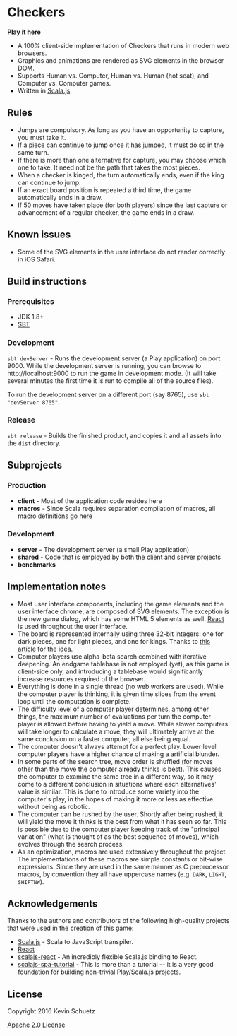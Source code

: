 # Checkers

**[Play it here](http://kschuetz.github.io/checkers)**

- A 100% client-side implementation of Checkers that runs in modern web browsers.
- Graphics and animations are rendered as SVG elements in the browser DOM.
- Supports Human vs. Computer, Human vs. Human (hot seat), and Computer vs. Computer games.
- Written in [Scala.js](https://www.scala-js.org).

## Rules

- Jumps are compulsory.  As long as you have an opportunity to capture, you must take it.  
- If a piece can continue to jump once it has jumped, it must do so in the same turn.
- If there is more than one alternative for capture, you may choose which one to take.  It need not be the path that takes the most pieces.
- When a checker is kinged, the turn automatically ends, even if the king can continue to jump. 
- If an exact board position is repeated a third time, the game automatically ends in a draw.
- If 50 moves have taken place (for both players) since the last capture or advancement of a regular checker, the game ends in a draw.

## Known issues

- Some of the SVG elements in the user interface do not render correctly in iOS Safari.


## Build instructions

### Prerequisites

- JDK 1.8+
- [SBT](http://www.scala-sbt.org "SBT")

### Development

`sbt devServer` - Runs the development server (a Play application) on port 9000.  While the development server is running, you can browse to http://localhost:9000 to run the game in development mode.  (It will take several minutes the first time it is run to compile all of the source files).

To run the development server on a different port (say 8765), use `sbt "devServer 8765"`.

### Release

`sbt release` - Builds the finished product, and copies it and all assets into the `dist` directory.

## Subprojects

### Production

- **client** - Most of the application code resides here
- **macros** - Since Scala requires separation compilation of macros, all macro definitions go here

### Development

- **server** - The development server (a small Play application)
- **shared** - Code that is employed by both the client and server projects
- **benchmarks**

## Implementation notes

- Most user interface components, including the game elements and the user interface chrome, are composed of SVG elements.  The exception is the new game dialog, which has some HTML 5 elements as well.  [React](https://facebook.github.io/react/) is used throughout the user interface.
- The board is represented internally using three 32-bit integers: one for dark pieces, one for light pieces, and one for kings.  Thanks to [this article](http://www.3dkingdoms.com/checkers/bitboards.htm) for the idea.
- Computer players use alpha-beta search combined with iterative deepening.  An endgame tablebase is not employed (yet), as this game is client-side only, and introducing a tablebase would significantly increase resources required of the browser.
- Everything is done in a single thread (no web workers are used).  While the computer player is thinking, it is given time slices from the event loop until the computation is complete.
- The difficulty level of a computer player determines, among other things, the maximum number of evaluations per turn the computer player is allowed before having to yield a move.  While slower computers will take longer to calculate a move, they will ultimately arrive at the same conclusion on a faster computer, all else being equal.
- The computer doesn't always attempt for a perfect play.  Lower level computer players have a higher chance of making a artificial blunder.
- In some parts of the search tree, move order is shuffled (for moves other than the move the computer already thinks is best).  This causes the computer to examine the same tree in a different way, so it may come to a different conclusion in situations where each alternatives' value is similar.  This is done to introduce some variety into the computer's play, in the hopes of making it more or less as effective without being as robotic.
- The computer can be rushed by the user. Shortly after being rushed, it will yield the move it thinks is the best from what it has seen so far.  This is possible due to the computer player keeping track of the "principal variation" (what is thought of as the best sequence of moves), which evolves through the search process.
- As an optimization, macros are used extensively throughout the project.  The implementations of these macros are simple constants or bit-wise expressions.  Since they are used in the same manner as C preprocessor macros, by convention they all have uppercase names (e.g. `DARK`, `LIGHT`, `SHIFTNW`).


## Acknowledgements

Thanks to the authors and contributors of the following high-quality projects that were used in the creation of this game:

- [Scala.js](https://www.scala-js.org) - Scala to JavaScript transpiler.
- [React](https://facebook.github.io/react/) 
- [scalajs-react](https://github.com/japgolly/scalajs-react) - An incredibly flexible Scala.js binding to React.
- [scalajs-spa-tutorial](https://github.com/ochrons/scalajs-spa-tutorial) - This is more than a tutorial -- it is a very good foundation for building non-trivial Play/Scala.js projects.

## License

Copyright 2016 Kevin Schuetz

[Apache 2.0 License](http://www.apache.org/licenses/LICENSE-2.0)
